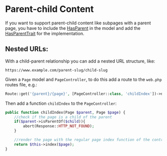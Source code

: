 # Parent-child Content

If you want to support parent-child content like subpages with a parent page, you have to include the 
[HasParent](..%2Fsrc%2FModels%2FContracts%2FHasParent.php) in the model and add the 
[HasParentTrait](..%2Fsrc%2FModels%2FConcerns%2FHasParentTrait.php) for the implementation.

## Nested URLs:
With a child-parent relationship you can add a nested URL structure, like:
```
https://www.example.com/parent-slug/child-slug
```

Given a `Page` model and `PageController`, to do this add a route to the `web.php` routes file, e.g.:

```php 
Route::get('{parent}/{page}', [PageController::class, 'childIndex'])->name('child_page_index');
```

Then add a function `childIndex` to the `PageController`:

```php 
public function childIndex(Page $parent, Page $page) {
    //check if the page is a child of the parent
    if($parent->isParentOf($child)){
        abort(Response::HTTP_NOT_FOUND);
    }

    //render the page with the regular page index function of the controller, or invoke the correct controller here:
    return $this->index($page);
}
```

